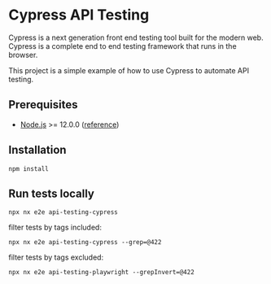 # Cypress API Testing

Cypress is a next generation front end testing tool built for the modern web. Cypress is a complete end to end testing framework that runs in the browser.

This project is a simple example of how to use Cypress to automate API testing.

## Prerequisites

- [Node.js](https://nodejs.org/en/download/) >= 12.0.0 ([reference](https://github.com/microsoft/playwright/issues/2059#issuecomment-934346107))

## Installation

```shell
npm install
```

## Run tests locally

```shell
npx nx e2e api-testing-cypress
```

filter tests by tags included:

```shell
npx nx e2e api-testing-cypress --grep=@422
```

filter tests by tags excluded:

```shell
npx nx e2e api-testing-playwright --grepInvert=@422
```
